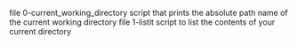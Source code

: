 file 0-current_working_directory
script that prints the absolute path name of the current working directory
file 1-listit
script to list the contents of your current directory
